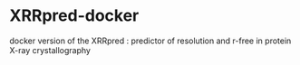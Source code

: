 # XRRpred-docker
docker version of the XRRpred : predictor of resolution and r-free in protein X-ray crystallography
